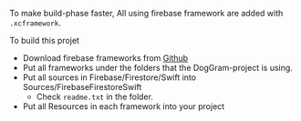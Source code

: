 To make build-phase faster, All using firebase framework are added with `.xcframework`.

To build this projet

* Download firebase frameworks from [Github](https://github.com/firebase/firebase-ios-sdk/releases/tag/v8.10.0)
* Put all frameworks under the folders that the DogGram-project is using.
* Put all sources in Firebase/Firestore/Swift into Sources/FirebaseFirestoreSwift
  * Check `readme.txt` in the folder.
* Put all Resources in each framework into your project
